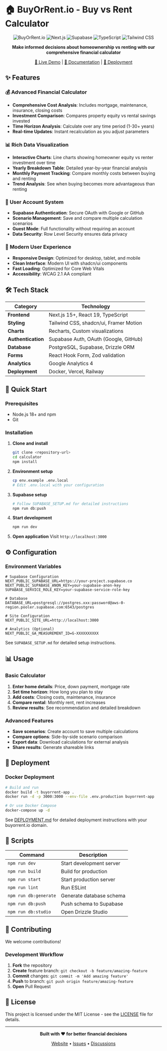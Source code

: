 # 🏠 BuyOrRent.io - Buy vs Rent Calculator

<div align="center">

![BuyOrRent.io](https://img.shields.io/badge/BuyOrRent.io-Calculator-blue?style=for-the-badge)
![Next.js](https://img.shields.io/badge/Next.js-15+-black?style=for-the-badge&logo=next.js)
![Supabase](https://img.shields.io/badge/Supabase-Auth-green?style=for-the-badge&logo=supabase)
![TypeScript](https://img.shields.io/badge/TypeScript-blue?style=for-the-badge&logo=typescript)
![Tailwind CSS](https://img.shields.io/badge/Tailwind-CSS-blue?style=for-the-badge&logo=tailwindcss)

**Make informed decisions about homeownership vs renting with our comprehensive financial calculator**

[🚀 Live Demo](https://buyorrent.io) | [📖 Documentation](#features) | [🐳 Deployment](#deployment)

</div>

## ✨ Features

### 💰 **Advanced Financial Calculator**
- **Comprehensive Cost Analysis**: Includes mortgage, maintenance, insurance, closing costs
- **Investment Comparison**: Compares property equity vs rental savings invested
- **Time Horizon Analysis**: Calculate over any time period (1-30+ years)
- **Real-time Updates**: Instant recalculation as you adjust parameters

### 📊 **Rich Data Visualization**
- **Interactive Charts**: Line charts showing homeowner equity vs renter investment over time
- **Yearly Breakdown Table**: Detailed year-by-year financial analysis
- **Monthly Payment Tracking**: Compare monthly costs between buying and renting
- **Trend Analysis**: See when buying becomes more advantageous than renting

### 👤 **User Account System**
- **Supabase Authentication**: Secure OAuth with Google or GitHub
- **Scenario Management**: Save and compare multiple calculation scenarios
- **Guest Mode**: Full functionality without requiring an account
- **Data Security**: Row Level Security ensures data privacy

### 📱 **Modern User Experience**
- **Responsive Design**: Optimized for desktop, tablet, and mobile
- **Clean Interface**: Modern UI with shadcn/ui components
- **Fast Loading**: Optimized for Core Web Vitals
- **Accessibility**: WCAG 2.1 AA compliant

## 🛠 Tech Stack

| Category | Technology |
|----------|------------|
| **Frontend** | Next.js 15+, React 19, TypeScript |
| **Styling** | Tailwind CSS, shadcn/ui, Framer Motion |
| **Charts** | Recharts, Custom visualizations |
| **Authentication** | Supabase Auth, OAuth (Google, GitHub) |
| **Database** | PostgreSQL, Supabase, Drizzle ORM |
| **Forms** | React Hook Form, Zod validation |
| **Analytics** | Google Analytics 4 |
| **Deployment** | Docker, Vercel, Railway |

## 🚀 Quick Start

### Prerequisites
- Node.js 18+ and npm
- Git

### Installation

1. **Clone and install**
   ```bash
   git clone <repository-url>
   cd calculator
   npm install
   ```

2. **Environment setup**
   ```bash
   cp env.example .env.local
   # Edit .env.local with your configuration
   ```

3. **Supabase setup**
   ```bash
   # Follow SUPABASE_SETUP.md for detailed instructions
   npm run db:push
   ```

4. **Start development**
   ```bash
   npm run dev
   ```

5. **Open application**
   Visit `http://localhost:3000`

## ⚙️ Configuration

### Environment Variables

```env
# Supabase Configuration
NEXT_PUBLIC_SUPABASE_URL=https://your-project.supabase.co
NEXT_PUBLIC_SUPABASE_ANON_KEY=your-supabase-anon-key
SUPABASE_SERVICE_ROLE_KEY=your-supabase-service-role-key

# Database
DATABASE_URL=postgresql://postgres.xxx:password@aws-0-region.pooler.supabase.com:6543/postgres

# Site Configuration
NEXT_PUBLIC_SITE_URL=http://localhost:3000

# Analytics (Optional)
NEXT_PUBLIC_GA_MEASUREMENT_ID=G-XXXXXXXXXX
```

See `SUPABASE_SETUP.md` for detailed setup instructions.

## 📊 Usage

### Basic Calculator
1. **Enter home details**: Price, down payment, mortgage rate
2. **Set time horizon**: How long you plan to stay
3. **Add costs**: Closing costs, maintenance, insurance
4. **Compare rental**: Monthly rent, rent increases
5. **Review results**: See recommendation and detailed breakdown

### Advanced Features
- **Save scenarios**: Create account to save multiple calculations
- **Compare options**: Side-by-side scenario comparison
- **Export data**: Download calculations for external analysis
- **Share results**: Generate shareable links

## 🐳 Deployment

### Docker Deployment

```bash
# Build and run
docker build -t buyorrent-app .
docker run -d -p 3000:3000 --env-file .env.production buyorrent-app

# Or use Docker Compose
docker-compose up -d
```

See [DEPLOYMENT.md](./DEPLOYMENT.md) for detailed deployment instructions with your buyorrent.io domain.

## 📄 Scripts

| Command | Description |
|---------|-------------|
| `npm run dev` | Start development server |
| `npm run build` | Build for production |
| `npm run start` | Start production server |
| `npm run lint` | Run ESLint |
| `npm run db:generate` | Generate database schema |
| `npm run db:push` | Push schema to Supabase |
| `npm run db:studio` | Open Drizzle Studio |

## 🤝 Contributing

We welcome contributions! 

### Development Workflow

1. **Fork** the repository
2. **Create** feature branch: `git checkout -b feature/amazing-feature`
3. **Commit** changes: `git commit -m 'Add amazing feature'`
4. **Push** to branch: `git push origin feature/amazing-feature`
5. **Open** Pull Request

## 📄 License

This project is licensed under the MIT License - see the [LICENSE](LICENSE) file for details.

---

<div align="center">

**Built with ❤️ for better financial decisions**

[Website](https://buyorrent.io) • [Issues](issues) • [Discussions](discussions)

</div>
